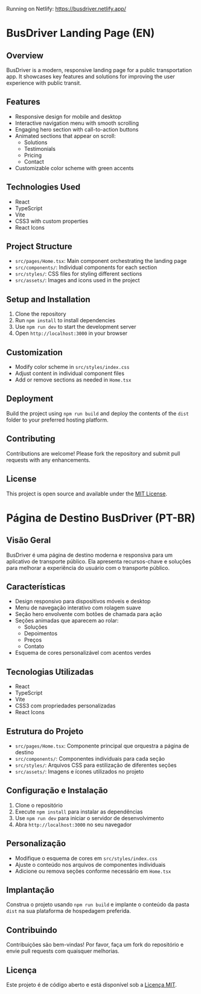 Running on Netlify: https://busdriver.netlify.app/

# BusDriver Landing Page (EN)

## Overview
BusDriver is a modern, responsive landing page for a public transportation app. It showcases key features and solutions for improving the user experience with public transit.

## Features
- Responsive design for mobile and desktop
- Interactive navigation menu with smooth scrolling
- Engaging hero section with call-to-action buttons
- Animated sections that appear on scroll:
  - Solutions
  - Testimonials
  - Pricing
  - Contact
- Customizable color scheme with green accents

## Technologies Used
- React
- TypeScript
- Vite
- CSS3 with custom properties
- React Icons

## Project Structure
- `src/pages/Home.tsx`: Main component orchestrating the landing page
- `src/components/`: Individual components for each section
- `src/styles/`: CSS files for styling different sections
- `src/assets/`: Images and icons used in the project

## Setup and Installation
1. Clone the repository
2. Run `npm install` to install dependencies
3. Use `npm run dev` to start the development server
4. Open `http://localhost:3000` in your browser

## Customization
- Modify color scheme in `src/styles/index.css`
- Adjust content in individual component files
- Add or remove sections as needed in `Home.tsx`

## Deployment
Build the project using `npm run build` and deploy the contents of the `dist` folder to your preferred hosting platform.

## Contributing
Contributions are welcome! Please fork the repository and submit pull requests with any enhancements.

## License
This project is open source and available under the [MIT License](LICENSE).

# Página de Destino BusDriver (PT-BR)

## Visão Geral
BusDriver é uma página de destino moderna e responsiva para um aplicativo de transporte público. Ela apresenta recursos-chave e soluções para melhorar a experiência do usuário com o transporte público.

## Características
- Design responsivo para dispositivos móveis e desktop
- Menu de navegação interativo com rolagem suave
- Seção hero envolvente com botões de chamada para ação
- Seções animadas que aparecem ao rolar:
  - Soluções
  - Depoimentos
  - Preços
  - Contato
- Esquema de cores personalizável com acentos verdes

## Tecnologias Utilizadas
- React
- TypeScript
- Vite
- CSS3 com propriedades personalizadas
- React Icons

## Estrutura do Projeto
- `src/pages/Home.tsx`: Componente principal que orquestra a página de destino
- `src/components/`: Componentes individuais para cada seção
- `src/styles/`: Arquivos CSS para estilização de diferentes seções
- `src/assets/`: Imagens e ícones utilizados no projeto

## Configuração e Instalação
1. Clone o repositório
2. Execute `npm install` para instalar as dependências
3. Use `npm run dev` para iniciar o servidor de desenvolvimento
4. Abra `http://localhost:3000` no seu navegador

## Personalização
- Modifique o esquema de cores em `src/styles/index.css`
- Ajuste o conteúdo nos arquivos de componentes individuais
- Adicione ou remova seções conforme necessário em `Home.tsx`

## Implantação
Construa o projeto usando `npm run build` e implante o conteúdo da pasta `dist` na sua plataforma de hospedagem preferida.

## Contribuindo
Contribuições são bem-vindas! Por favor, faça um fork do repositório e envie pull requests com quaisquer melhorias.

## Licença
Este projeto é de código aberto e está disponível sob a [Licença MIT](LICENSE).
